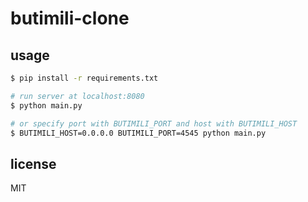 # butimili-clone

## usage

```sh
$ pip install -r requirements.txt

# run server at localhost:8080
$ python main.py

# or specify port with BUTIMILI_PORT and host with BUTIMILI_HOST
$ BUTIMILI_HOST=0.0.0.0 BUTIMILI_PORT=4545 python main.py
```

## license
MIT
